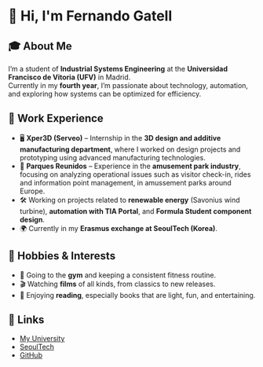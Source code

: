 # 👋 Hi, I'm Fernando Gatell

## 🎓 About Me
I’m a student of **Industrial Systems Engineering** at the **Universidad Francisco de Vitoria (UFV)** in Madrid.  
Currently in my **fourth year**, I’m passionate about technology, automation, and exploring how systems can be optimized for efficiency.

## 💼 Work Experience
- 🖥️ **Xper3D (Serveo)** – Internship in the **3D design and additive manufacturing department**, where I worked on design projects and prototyping using advanced manufacturing technologies.  
- 🎢 **Parques Reunidos** – Experience in the **amusement park industry**, focusing on analyzing operational issues such as visitor check-in, rides and information point management, in amussement parks around Europe.  
- 🛠️ Working on projects related to **renewable energy** (Savonius wind turbine), **automation with TIA Portal**, and **Formula Student component design**.   
- 🌍 Currently in my **Erasmus exchange at SeoulTech (Korea)**.  

## 🎨 Hobbies & Interests
- 💪 Going to the **gym** and keeping a consistent fitness routine. 
- 🎬 Watching **films** of all kinds, from classics to new releases.
- 📖 Enjoying **reading**, especially books that are light, fun, and entertaining.

## 🔗 Links
- [My University](https://www.ufv.es)  
- [SeoulTech](https://en.seoultech.ac.kr/)  
- [GitHub](https://github.com/)  

